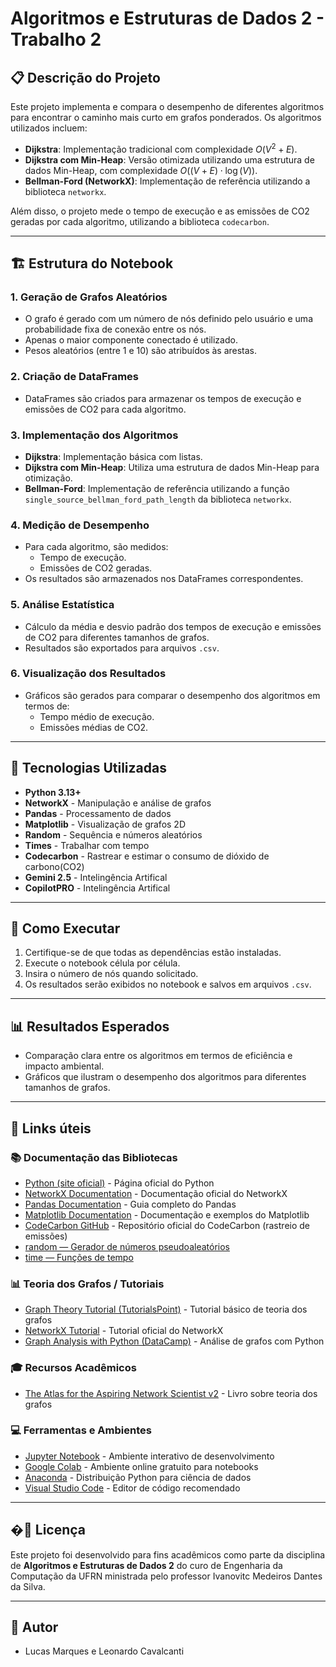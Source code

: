 # Algoritmos e Estruturas de Dados 2 - Trabalho 2

## 📋 Descrição do Projeto
Este projeto implementa e compara o desempenho de diferentes algoritmos para encontrar o caminho mais curto em grafos ponderados. Os algoritmos utilizados incluem:

- **Dijkstra**: Implementação tradicional com complexidade $O(V^2 + E)$.
- **Dijkstra com Min-Heap**: Versão otimizada utilizando uma estrutura de dados Min-Heap, com complexidade $O((V + E) \cdot \log(V))$.
- **Bellman-Ford (NetworkX)**: Implementação de referência utilizando a biblioteca `networkx`.

Além disso, o projeto mede o tempo de execução e as emissões de CO2 geradas por cada algoritmo, utilizando a biblioteca `codecarbon`.

---

## 🏗️ Estrutura do Notebook

### 1. **Geração de Grafos Aleatórios**
- O grafo é gerado com um número de nós definido pelo usuário e uma probabilidade fixa de conexão entre os nós.
- Apenas o maior componente conectado é utilizado.
- Pesos aleatórios (entre 1 e 10) são atribuídos às arestas.

### 2. **Criação de DataFrames**
- DataFrames são criados para armazenar os tempos de execução e emissões de CO2 para cada algoritmo.

### 3. **Implementação dos Algoritmos**
- **Dijkstra**: Implementação básica com listas.
- **Dijkstra com Min-Heap**: Utiliza uma estrutura de dados Min-Heap para otimização.
- **Bellman-Ford**: Implementação de referência utilizando a função `single_source_bellman_ford_path_length` da biblioteca `networkx`.

### 4. **Medição de Desempenho**
- Para cada algoritmo, são medidos:
  - Tempo de execução.
  - Emissões de CO2 geradas.
- Os resultados são armazenados nos DataFrames correspondentes.

### 5. **Análise Estatística**
- Cálculo da média e desvio padrão dos tempos de execução e emissões de CO2 para diferentes tamanhos de grafos.
- Resultados são exportados para arquivos `.csv`.

### 6. **Visualização dos Resultados**
- Gráficos são gerados para comparar o desempenho dos algoritmos em termos de:
  - Tempo médio de execução.
  - Emissões médias de CO2.

---

## 🔧 Tecnologias Utilizadas

- **Python 3.13+**
- **NetworkX** - Manipulação e análise de grafos
- **Pandas** - Processamento de dados
- **Matplotlib** - Visualização de grafos 2D
- **Random** - Sequência e números aleatórios
- **Times** - Trabalhar com tempo
- **Codecarbon** - Rastrear e estimar o consumo de dióxido de carbono(CO2)
- **Gemini 2.5** - Intelingência Artifical
- **CopilotPRO** - Intelingência Artifical

---

## 🚀 Como Executar
1. Certifique-se de que todas as dependências estão instaladas.
2. Execute o notebook célula por célula.
3. Insira o número de nós quando solicitado.
4. Os resultados serão exibidos no notebook e salvos em arquivos `.csv`.

---

## 📊 Resultados Esperados
- Comparação clara entre os algoritmos em termos de eficiência e impacto ambiental.
- Gráficos que ilustram o desempenho dos algoritmos para diferentes tamanhos de grafos.

---

## 🔗 Links úteis

### 📚 Documentação das Bibliotecas
- [Python (site oficial)](https://www.python.org/) - Página oficial do Python
- [NetworkX Documentation](https://networkx.org/documentation/stable/) - Documentação oficial do NetworkX
- [Pandas Documentation](https://pandas.pydata.org/docs/) - Guia completo do Pandas
- [Matplotlib Documentation](https://matplotlib.org/stable/index.html) - Documentação e exemplos do Matplotlib
- [CodeCarbon GitHub](https://github.com/mlco2/codecarbon) - Repositório oficial do CodeCarbon (rastreio de emissões)
- [random — Gerador de números pseudoaleatórios](https://docs.python.org/3/library/random.html)
- [time — Funções de tempo](https://docs.python.org/3/library/time.html)

### 📊 Teoria dos Grafos / Tutoriais
- [Graph Theory Tutorial (TutorialsPoint)](https://www.tutorialspoint.com/graph_theory/index.htm) - Tutorial básico de teoria dos grafos
- [NetworkX Tutorial](https://networkx.org/documentation/stable/tutorial.html) - Tutorial oficial do NetworkX
- [Graph Analysis with Python (DataCamp)](https://www.datacamp.com/tutorial/networkx-python-graph-tutorial) - Análise de grafos com Python

### 🎓 Recursos Acadêmicos
- [The Atlas for the Aspiring Network Scientist v2](https://www.springer.com/gp/book/9781846289699) - Livro sobre teoria dos grafos

### 💻 Ferramentas e Ambientes
- [Jupyter Notebook](https://jupyter.org/) - Ambiente interativo de desenvolvimento
- [Google Colab](https://colab.research.google.com/) - Ambiente online gratuito para notebooks
- [Anaconda](https://www.anaconda.com/) - Distribuição Python para ciência de dados
- [Visual Studio Code](https://code.visualstudio.com/) - Editor de código recomendado

---

## �📄 Licença

Este projeto foi desenvolvido para fins acadêmicos como parte da disciplina de **Algoritmos e Estruturas de Dados 2** do curo de Engenharia da Computação da UFRN ministrada pelo professor Ivanovitc Medeiros Dantes da Silva.

---

## 👥 Autor

- Lucas Marques e Leonardo Cavalcanti